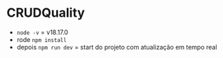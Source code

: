 # CRUDQuality

- `node -v` =  v18.17.0
- rode `npm install`
- depois `npm run dev` = start do projeto com atualização em tempo real
